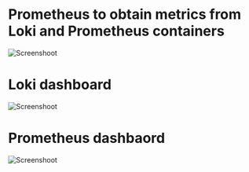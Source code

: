 # Prometheus to obtain metrics from Loki and Prometheus containers

![Screenshoot](https://raw.githubusercontent.com/behouba/devOpsLab/lab8_submission/monitoring/screenshots/lab8.1.png)


# Loki dashboard
![Screenshoot](https://raw.githubusercontent.com/behouba/devOpsLab/lab8_submission/monitoring/screenshots/lab8.2.png)

# Prometheus dashbaord
![Screenshoot](https://raw.githubusercontent.com/behouba/devOpsLab/lab8_submission/monitoring/screenshots/lab8.3.png)

